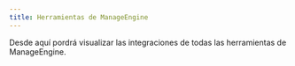 ```yaml
---
title: Herramientas de ManageEngine
---
```


Desde aquí pordrá visualizar las integraciones de todas las herramientas de ManageEngine.